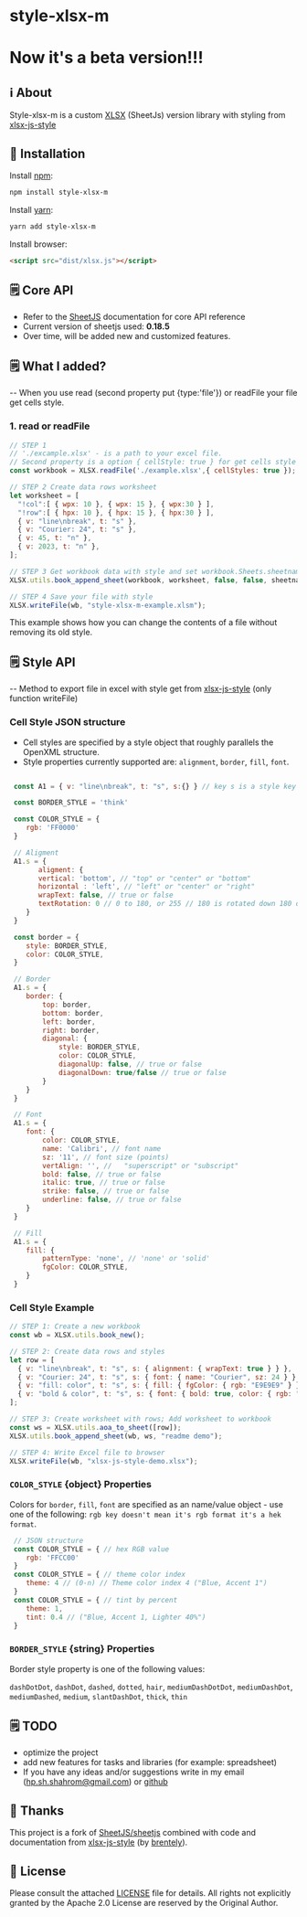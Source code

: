 # style-xlsx-m
# Now it's a beta version!!!
<!-- # Now i test library pleas wait to evening (finished in 8/30/2022 10:00 pm) -->
## ℹ️ About

Style-xlsx-m is a custom [XLSX](https://www.npmjs.com/package/xlsx) (SheetJs) version library with styling from [xlsx-js-style](https://www.npmjs.com/package/xlsx-js-style)


## 🔌 Installation

Install [npm](https://www.npmjs.org/package/style-xlsx-m):

```sh
npm install style-xlsx-m
```

Install [yarn](https://www.npmjs.org/package/style-xlsx-m):

```sh
yarn add style-xlsx-m
```

Install browser:

```html
<script src="dist/xlsx.js"></script>
```

## 🗒 Core API

-   Refer to the [SheetJS](https://sheetjs.com/) documentation for core API reference
-   Current version of sheetjs used: **0.18.5**
-   Over time, will be added new and customized features.


## 🗒 What I added?
-- When you use read (second property put {type:'file'}) or readFile your file get cells style.

### 1. read or readFile

```js
// STEP 1 
// './excample.xlsx' - is a path to your excel file.
// Second property is a option { cellStyle: true } for get cells style (but now can't get in xls format).
const workbook = XLSX.readFile('./example.xlsx',{ cellStyles: true });

// STEP 2 Create data rows worksheet 
let worksheet = [
  "!col":[ { wpx: 10 }, { wpx: 15 }, { wpx:30 } ],
  "!row":[ { hpx: 10 }, { hpx: 15 }, { hpx:30 } ],
  { v: "line\nbreak", t: "s" },
  { v: "Courier: 24", t: "s" },
  { v: 45, t: "n" },
  { v: 2023, t: "n" },
];

// STEP 3 Get workbook data with style and set workbook.Sheets.sheetname to worksheet
XLSX.utils.book_append_sheet(workbook, worksheet, false, false, sheetname);

// STEP 4 Save your file with style
XLSX.writeFile(wb, "style-xlsx-m-example.xlsm");
```
 This example shows how you can change the contents of a file without removing its old style.

<!-- ### 2. read or readFile

```js
 // new keys on worksheet
 const ws = [...]
 
 // #1 default null
 ws['!pageSetup'] = { 
   paperSize: "9",
   scale: "91",
   fitToWidth: "0",
   orientation: "landscape"
 }
 
 // #2 default null
 ws['!colBreaks'] = { 
   colBreaks: {
      count: "22", 
      manualBreakCount: "22"
   }
   brk: [
      {
         id: "12", 
         min: "1", 
         max: "37", 
         man: "1"
      },
      ...
   ]
 }

 // #3 default null
 ws['!headerFooter'] = {
   alignWithMargins: "0"
 }
``` -->

## 🗒 Style API
-- Method to export file in excel with style get from [xlsx-js-style](https://www.npmjs.com/package/xlsx-js-style) (only function writeFile)


### Cell Style JSON structure

-   Cell styles are specified by a style object that roughly parallels the OpenXML structure.
-   Style properties currently supported are: `alignment`, `border`, `fill`, `font`.


```js

 const A1 = { v: "line\nbreak", t: "s", s:{} } // key s is a style key for your cell

 const BORDER_STYLE = 'think'

 const COLOR_STYLE = {
    rgb: 'FF0000'
 }

 // Aligment
 A1.s = {
       aligment: {
       vertical: 'bottom', // "top" or "center" or "bottom"
       horizontal : 'left', // "left" or "center" or "right"
       wrapText: false, // true or false
       textRotation: 0 // 0 to 180, or 255 // 180 is rotated down 180 degrees, 255 is special, aligned vertically
    }
 }

 const border = { 
    style: BORDER_STYLE, 
    color: COLOR_STYLE,
 }

 // Border
 A1.s = {
    border: {
        top: border, 
        bottom: border,
        left: border,
        right: border,
        diagonal: { 
            style: BORDER_STYLE, 
            color: COLOR_STYLE, 
            diagonalUp: false, // true or false
            diagonalDown: true/false // true or false
        }
    }
 }

 // Font
 A1.s = {
    font: {
        color: COLOR_STYLE,
        name: 'Calibri', // font name
        sz: '11', // font size (points)
        vertAlign: '', //  	"superscript" or "subscript"
        bold: false, // true or false
        italic: true, // true or false
        strike: false, // true or false
        underline: false, // true or false
    }
 }

 // Fill 
 A1.s = {
    fill: {
        patternType: 'none', // 'none' or 'solid'
        fgColor: COLOR_STYLE,
    }
 }

```


### Cell Style Example

```js
// STEP 1: Create a new workbook
const wb = XLSX.utils.book_new();

// STEP 2: Create data rows and styles
let row = [
  { v: "line\nbreak", t: "s", s: { alignment: { wrapText: true } } },
  { v: "Courier: 24", t: "s", s: { font: { name: "Courier", sz: 24 } } },
  { v: "fill: color", t: "s", s: { fill: { fgColor: { rgb: "E9E9E9" } } } },
  { v: "bold & color", t: "s", s: { font: { bold: true, color: { rgb: "FF0000" } } } },
];

// STEP 3: Create worksheet with rows; Add worksheet to workbook
const ws = XLSX.utils.aoa_to_sheet([row]);
XLSX.utils.book_append_sheet(wb, ws, "readme demo");

// STEP 4: Write Excel file to browser
XLSX.writeFile(wb, "xlsx-js-style-demo.xlsx");
```
<!-- | Style Prop  | Sub Prop       | Default     | Description/Values                                                                                |
| :---------- | :------------- | :---------- | ------------------------------------------------------------------------------------------------- |
| `alignment` | `vertical`     | `bottom`    | `"top"` or `"center"` or `"bottom"`                                                               |
|             | `horizontal`   | `left`      | `"left"` or `"center"` or `"right"`                                                               |
|             | `wrapText`     | `false`     | `true` or `false`                                                                                 |
|             | `textRotation` | `0`         | `0` to `180`, or `255` // `180` is rotated down 180 degrees, `255` is special, aligned vertically |
| `border`    | `top`          |             | `{ style: BORDER_STYLE, color: COLOR_STYLE }`                                                     |
|             | `bottom`       |             | `{ style: BORDER_STYLE, color: COLOR_STYLE }`                                                     |
|             | `left`         |             | `{ style: BORDER_STYLE, color: COLOR_STYLE }`                                                     |
|             | `right`        |             | `{ style: BORDER_STYLE, color: COLOR_STYLE }`                                                     |
|             | `diagonal`     |             | `{ style: BORDER_STYLE, color: COLOR_STYLE, diagonalUp: true/false, diagonalDown: true/false }`   |
| `fill`      | `patternType`  | `"none"`    | `"solid"` or `"none"`                                                                             |
|             | `fgColor`      |             | foreground color: see `COLOR_STYLE`                                                               |
|             | `bgColor`      |             | background color: see `COLOR_STYLE`                                                               |
| `font`      | `bold`         | `false`     | font bold `true` or `false`                                                                       |
|             | `color`        |             | font color `COLOR_STYLE`                                                                          |
|             | `italic`       | `false`     | font italic `true` or `false`                                                                     |
|             | `name`         | `"Calibri"` | font name                                                                                         |
|             | `strike`       | `false`     | font strikethrough `true` or `false`                                                              |
|             | `sz`           | `"11"`      | font size (points)                                                                                |
|             | `underline`    | `false`     | font underline `true` or `false`                                                                  |
|             | `vertAlign`    |             | `"superscript"` or `"subscript"`                                                                  |
| `numFmt`    |                | `0`         | Ex: `"0"` // integer index to built in formats, see StyleBuilder.SSF property                     |
|             |                |             | Ex: `"0.00%"` // string matching a built-in format, see StyleBuilder.SSF                          |
|             |                |             | Ex: `"0.0%"` // string specifying a custom format                                                 |
|             |                |             | Ex: `"0.00%;\\(0.00%\\);\\-;@"` // string specifying a custom format, escaping special characters |
|             |                |             | Ex: `"m/dd/yy"` // string a date format using Excel's format notation                             | -->


### `COLOR_STYLE` {object} Properties

Colors for `border`, `fill`, `font` are specified as an name/value object - use one of the following:
`rgb key doesn't mean it's rgb format it's a hek format`.

```js
 // JSON structure
 const COLOR_STYLE = { // hex RGB value 
    rgb: 'FFCC00'
 }
 const COLOR_STYLE = { // theme color index
    theme: 4 // (0-n) // Theme color index 4 ("Blue, Accent 1")
 }
 const COLOR_STYLE = { // tint by percent
    theme: 1, 
    tint: 0.4 // ("Blue, Accent 1, Lighter 40%")
 } 
```
<!-- | Color Prop | Description       | Example                                                         |
| :--------- | ----------------- | --------------------------------------------------------------- |
| `rgb`      | hex RGB value     | `{rgb: "FFCC00"}`                                               |
| `theme`    | theme color index | `{theme: 4}` // (0-n) // Theme color index 4 ("Blue, Accent 1") |
| `tint`     | tint by percent   | `{theme: 1, tint: 0.4}` // ("Blue, Accent 1, Lighter 40%")      | -->


### `BORDER_STYLE` {string} Properties

Border style property is one of the following values:

`dashDotDot`, `dashDot`, `dashed`, `dotted`, `hair`, `mediumDashDotDot`, `mediumDashDot`, `mediumDashed`, `medium`, `slantDashDot`, `thick`, `thin`


## 🗒 TODO
- optimize the project
- add new features for tasks and libraries (for example: spreadsheet)
- If you have any ideas and/or suggestions write in my email (hp.sh.shahrom@gmail.com) or [github](https://github.com/MOR8T)

## 🙏 Thanks

This project is a fork of [SheetJS/sheetjs](https://github.com/sheetjs/sheetjs) combined with code and documentation from
[xlsx-js-style](https://www.npmjs.com/package/xlsx-js-style) (by [brentely](https://www.npmjs.com/~brentely)).


## 🔖 License

Please consult the attached [LICENSE](https://github.com/MOR8T/STYLE-XSLX-M/blob/main/LICENSE) file for details. All rights not explicitly
granted by the Apache 2.0 License are reserved by the Original Author.